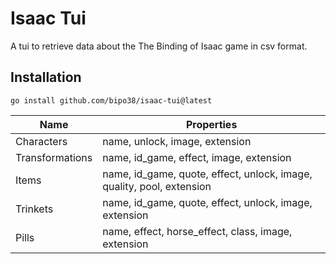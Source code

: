 # Isaac Tui
 A tui to retrieve data about the The Binding of Isaac game in csv format.
 
## Installation

```
go install github.com/bipo38/isaac-tui@latest
```

| Name            | Properties                                                            |
| --------------- | --------------------------------------------------------------------- |
| Characters      | name, unlock, image, extension                                        |
| Transformations | name, id_game, effect, image, extension                               |
| Items           | name, id_game, quote, effect, unlock, image, quality, pool, extension |
| Trinkets        | name, id_game, quote, effect, unlock, image, extension                |
| Pills           | name, effect, horse_effect, class, image, extension                   |

